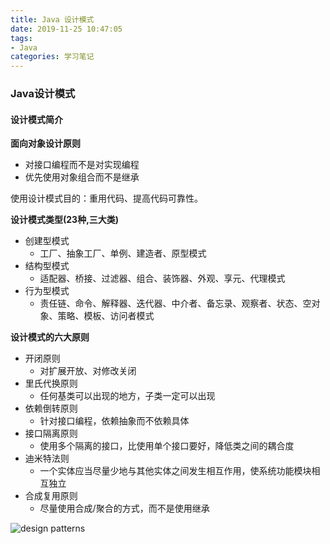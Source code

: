 ```yaml
---
title: Java 设计模式
date: 2019-11-25 10:47:05
tags:
- Java
categories: 学习笔记
---
```


### Java设计模式

#### 设计模式简介

**面向对象设计原则**
- 对接口编程而不是对实现编程
- 优先使用对象组合而不是继承

使用设计模式目的：重用代码、提高代码可靠性。

<!--more-->

**设计模式类型(23种,三大类)**
- 创建型模式
  - 工厂、抽象工厂、单例、建造者、原型模式
- 结构型模式
  - 适配器、桥接、过滤器、组合、装饰器、外观、享元、代理模式
- 行为型模式
  - 责任链、命令、解释器、迭代器、中介者、备忘录、观察者、状态、空对象、策略、模板、访问者模式

**设计模式的六大原则**
- 开闭原则
  - 对扩展开放、对修改关闭
- 里氏代换原则
  - 任何基类可以出现的地方，子类一定可以出现
- 依赖倒转原则
  - 针对接口编程，依赖抽象而不依赖具体
- 接口隔离原则
  - 使用多个隔离的接口，比使用单个接口要好，降低类之间的耦合度
- 迪米特法则
  - 一个实体应当尽量少地与其他实体之间发生相互作用，使系统功能模块相互独立
- 合成复用原则
  - 尽量使用合成/聚合的方式，而不是使用继承

![design patterns](https://user-images.githubusercontent.com/33156501/69926648-4163fd80-14f0-11ea-8165-dc7f52930ba4.jpg)
